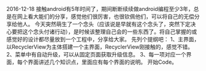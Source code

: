2016-12-18
	接触android有5年时间了，期间断断续续做android编程至少3年，总是在网上看大能们的分享，感觉他们很厉害，也很钦佩他们，可以将自己的无偿分享给他人。
	今天突然萌生了一个念头（应该说是早就有这个念头了，突然下定决心要把这个念头付诸行动），是时候该整理自己会的一些东西了。将自己掌握的或感觉好的设计都尽量放到一个工程中，分享给大家。
	先列个提纲吧：
	1、主界面，以RecyclerView为主体搭建一个主界面，RecyclerView刚接触的，感觉不错。
	2、菜单中有自动升级，可以从固定页面获取升级信息。
	3、每一项对应一个界面，每个界面讲述几个知识点，里面应有每个界面的说明。
	开始Code。